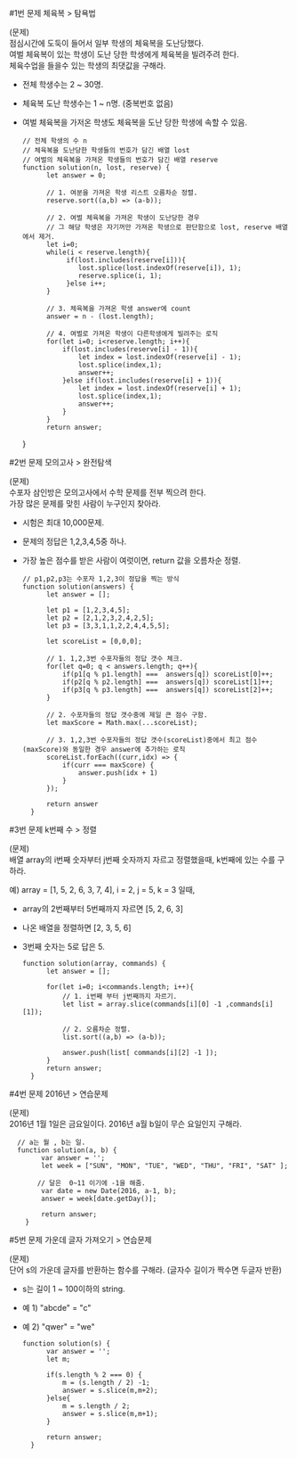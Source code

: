 
#1번 문제
체육복 > 탐욕법

 (문제) <br> 
 점심시간에 도둑이 들어서 일부 학생의 체육복을 도난당했다. <br> 
 여벌 체육복이 있는 학생이 도난 당한 학생에게 체육복을 빌려주려 한다. <br> 
 체육수업을 들을수 있는 학생의 최댓값을 구해라.
      
* 전체 학생수는 2 ~ 30명. 
* 체육복 도난 학생수는 1 ~ n명. (중복번호 없음)
* 여벌 체육복을 가저온 학생도 체육복을 도난 당한 학생에 속할 수 있음. <br>
        
      // 전체 학생의 수 n 
      // 체육복을 도난당한 학생들의 번호가 담긴 배열 lost 
      // 여벌의 체육복을 가져온 학생들의 번호가 담긴 배열 reserve  
      function solution(n, lost, reserve) {
            let answer = 0;

            // 1. 여분을 가져온 학생 리스트 오름차순 정렬.
            reserve.sort((a,b) => (a-b));

            // 2. 여벌 체육복을 가져온 학생이 도난당한 경우
            // 그 해당 학생은 자기꺼만 가져온 학생으로 판단함으로 lost, reserve 배열에서 제거.
            let i=0;
            while(i < reserve.length){
                 if(lost.includes(reserve[i])){
                    lost.splice(lost.indexOf(reserve[i]), 1);
                    reserve.splice(i, 1);
                 }else i++;
            }

            // 3. 체육복을 가져온 학생 answer에 count
            answer = n - (lost.length);  

            // 4. 여벌로 가져온 학생이 다른학생에게 빌려주는 로직
            for(let i=0; i<reserve.length; i++){
                if(lost.includes(reserve[i] - 1)){
                    let index = lost.indexOf(reserve[i] - 1);
                    lost.splice(index,1);
                    answer++;   
                }else if(lost.includes(reserve[i] + 1)){
                    let index = lost.indexOf(reserve[i] + 1);
                    lost.splice(index,1);
                    answer++;  
                } 
            }
            return answer;
    }


#2번 문제
모의고사 > 완전탐색

 (문제) <br> 
수포자 삼인방은 모의고사에서 수학 문제를 전부 찍으려 한다. <br> 
가장 많은 문제를 맞힌 사람이 누구인지 찾아라. <br> 
      
* 시험은 최대 10,000문제.
* 문제의 정답은 1,2,3,4,5중 하나.
* 가장 높은 점수를 받은 사람이 여럿이면, return 값을 오름차순 정렬.<br>
        
      // p1,p2,p3는 수포자 1,2,3이 정답을 찍는 방식 
      function solution(answers) {
            let answer = [];

            let p1 = [1,2,3,4,5]; 
            let p2 = [2,1,2,3,2,4,2,5]; 
            let p3 = [3,3,1,1,2,2,4,4,5,5]; 

            let scoreList = [0,0,0];

            // 1. 1,2,3번 수포자들의 정답 갯수 체크.
            for(let q=0; q < answers.length; q++){
                if(p1[q % p1.length] ===  answers[q]) scoreList[0]++;  
                if(p2[q % p2.length] ===  answers[q]) scoreList[1]++;   
                if(p3[q % p3.length] ===  answers[q]) scoreList[2]++;
            }

            // 2. 수포자들의 정답 갯수중에 제일 큰 점수 구함.
            let maxScore = Math.max(...scoreList);

            // 3. 1,2,3번 수포자들의 정답 갯수(scoreList)중에서 최고 점수(maxScore)와 동일한 경우 answer에 추가하는 로직
            scoreList.forEach((curr,idx) => {
                if(curr === maxScore) {
                    answer.push(idx + 1)  
                }
            });

            return answer
        }

#3번 문제
k번째 수 > 정렬

 (문제) <br> 
배열 array의 i번째 숫자부터 j번째 숫자까지 자르고 정렬했을때, k번째에 있는 수를 구하라. <br> 

예) array = [1, 5, 2, 6, 3, 7, 4], i = 2, j = 5, k = 3 일때,
* array의 2번째부터 5번째까지 자르면 [5, 2, 6, 3]
* 나온 배열을 정렬하면 [2, 3, 5, 6]
* 3번째 숫자는 5로 답은 5. <br>
        
      function solution(array, commands) {
            let answer = [];
            
            for(let i=0; i<commands.length; i++){
                // 1. i번째 부터 j번째까지 자르기.
                let list = array.slice(commands[i][0] -1 ,commands[i][1]);
                
                // 2. 오름차순 정렬.
                list.sort((a,b) => (a-b));

                answer.push(list[ commands[i][2] -1 ]);
            }
            return answer;
        }

#4번 문제
2016년 > 연습문제

 (문제) <br> 
2016년 1월 1일은 금요일이다. 2016년 a월 b일이 무슨 요일인지 구해라. <br> 
      
      // a는 월 , b는 일.
      function solution(a, b) {
            var answer = '';
            let week = ["SUN", "MON", "TUE", "WED", "THU", "FRI", "SAT" ];

           // 달은  0~11 이기에 -1을 해줌.
            var date = new Date(2016, a-1, b);  
            answer = week[date.getDay()];

            return answer;
        }

#5번 문제
가운데 글자 가져오기 > 연습문제

 (문제) <br> 
 단어 s의 가운데 글자를 반환하는 함수를 구해라. (글자수 길이가 짝수면 두글자 반환)<br> 
      
* s는 길이 1 ~ 100이하의 string.
* 예 1) "abcde" = "c" 
* 예 2) "qwer" = "we"
       
      function solution(s) {
            var answer = '';
            let m;

            if(s.length % 2 === 0) {
                m = (s.length / 2) -1;
                answer = s.slice(m,m+2);
            }else{
                m = s.length / 2;
                answer = s.slice(m,m+1);
            }

            return answer;
        }
